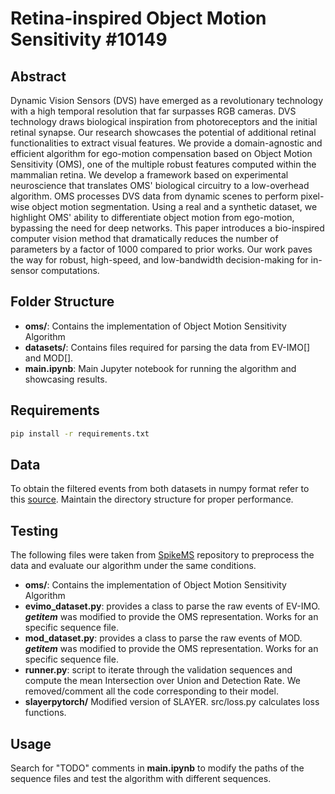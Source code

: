 # Retina-inspired Object Motion Sensitivity #10149
## Abstract
 Dynamic Vision Sensors (DVS) have emerged as a revolutionary technology with a high temporal resolution that far surpasses RGB cameras. DVS technology draws biological inspiration from photoreceptors and the initial retinal synapse. Our research showcases the potential of additional retinal functionalities to extract visual features. We provide a domain-agnostic and efficient algorithm for ego-motion compensation based on Object Motion Sensitivity (OMS), one of the multiple robust features computed within the mammalian retina. We develop a framework based on experimental neuroscience that translates OMS' biological circuitry to a low-overhead algorithm. OMS processes DVS data from dynamic scenes to perform pixel-wise object motion segmentation. Using a real and a synthetic dataset, we highlight OMS' ability to differentiate object motion from ego-motion, bypassing the need for deep networks. This paper introduces a bio-inspired computer vision method that dramatically reduces the number of parameters by a factor of 1000 compared to prior works. Our work paves the way for robust, high-speed, and low-bandwidth decision-making for in-sensor computations. 
 
## Folder Structure

- **oms/**: Contains the implementation of Object Motion Sensitivity Algorithm
- **datasets/**: Contains files required for parsing the data from EV-IMO[] and MOD[].
- **main.ipynb**: Main Jupyter notebook for running the algorithm and showcasing results.

## Requirements
```bash
pip install -r requirements.txt
```
## Data
To obtain the filtered events from both datasets in numpy format refer to this [source](https://drive.google.com/drive/folders/1yrHUqYf0rWrfxbQILzKB9_kDYWF6yekd). Maintain the directory structure for proper performance.

## Testing
The following files were taken from [SpikeMS](https://github.com/prgumd/SpikeMS) repository to preprocess the data and evaluate our algorithm under the same conditions.

- **oms/**: Contains the implementation of Object Motion Sensitivity Algorithm
- **evimo_dataset.py**: provides a class to parse the raw events of EV-IMO. *__getitem__* was modified to provide the OMS representation. Works for an specific sequence file.
- **mod_dataset.py**: provides a class to parse the raw events of MOD. *__getitem__* was modified to provide the OMS representation. Works for an specific sequence file. 
- **runner.py**: script to iterate through the validation sequences and compute the mean Intersection over Union and Detection Rate. We removed/comment all the code corresponding to their model.
- **slayerpytorch/** Modified version of SLAYER. src/loss.py calculates loss functions.

## Usage
Search for "TODO" comments in **main.ipynb** to modify the paths of the sequence files and test the algorithm with different sequences. 

